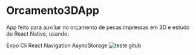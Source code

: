 # Orcamento3DApp

App feito para auxiliar no orçamento de pecas impressas em 3D e estudo do React Native, usando:

Expo Cli 
React Navigation 
AsyncStorage
![teste gitub](https://user-images.githubusercontent.com/28853497/224327775-3c3c57bd-b25d-4915-8d45-0609e86a9d00.png)
